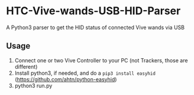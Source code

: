 # HTC-Vive-wands-USB-HID-Parser
A Python3 parser to get the HID status of connected Vive wands via USB

## Usage
1. Connect one or two Vive Controller to your PC (not Trackers, those are different)
2. Install python3, if needed, and do a `pip3 install easyhid` (https://github.com/ahtn/python-easyhid)
3. python3 run.py
